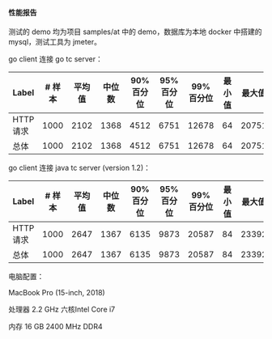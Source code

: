 #### 性能报告

测试的 demo 均为项目 samples/at 中的 demo，数据库为本地 docker 中搭建的 mysql，测试工具为 jmeter。

go client 连接 go tc server：

| Label    | # 样本 | 平均值 | 中位数 | 90% 百分位 | 95% 百分位 | 99% 百分位 | 最小值 | 最大值 | 异常 % | 吞吐量   | 接收 KB/sec | 发送 KB/sec |
| -------- | ------ | ------ | ------ | ---------- | ---------- | ---------- | ------ | ------ | ------ | -------- | ----------- | ----------- |
| HTTP请求 | 1000   | 2102   | 1368   | 4512       | 6751       | 12678      | 64     | 20751  | 0.00%  | 37.44337 | 5.81        | 4.83        |
| 总体     | 1000   | 2102   | 1368   | 4512       | 6751       | 12678      | 64     | 20751  | 0.00%  | 37.44337 | 5.81        | 4.83        |



go client 连接 java tc server (version 1.2)：

| Label    | # 样本 | 平均值 | 中位数 | 90% 百分位 | 95% 百分位 | 99% 百分位 | 最小值 | 最大值 | 异常 % | 吞吐量   | 接收 KB/sec | 发送 KB/sec |
| -------- | ------ | ------ | ------ | ---------- | ---------- | ---------- | ------ | ------ | ------ | -------- | ----------- | ----------- |
| HTTP请求 | 1000   | 2647   | 1367   | 6135       | 9873       | 20587      | 84     | 23392  | 0.00%  | 29.45248 | 4.57        | 3.8         |
| 总体     | 1000   | 2647   | 1367   | 6135       | 9873       | 20587      | 84     | 23392  | 0.00%  | 29.45248 | 4.57        | 3.8         |



电脑配置：

MacBook Pro (15-inch, 2018)

处理器 2.2 GHz 六核Intel Core i7

内存 16 GB 2400 MHz DDR4